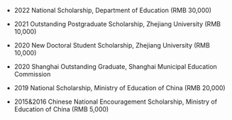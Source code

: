 - 2022  National Scholarship, Department of Education (RMB 30,000)

- 2021  Outstanding Postgraduate Scholarship, Zhejiang University (RMB 10,000)  

- 2020  New Doctoral Student Scholarship, Zhejiang University (RMB 10,000)

- 2020  Shanghai Outstanding Graduate, Shanghai Municipal Education Commission  
        
- 2019  National Scholarship, Ministry of Education of China (RMB 20,000)    
       
- 2015&2016 Chinese National Encouragement Scholarship, Ministry of Education of China (RMB 5,000)
